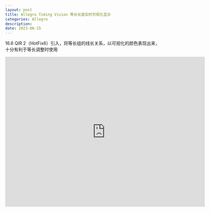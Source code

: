 ```yaml
---
layout: post
title: Allegro Timing Vision 等长长度实时可视化显示
categories: Allegro
description: 
date: 2023-06-15
---
```


16.6 QIR 2（HotFix6）引入，将等长组的线长关系，以可视化的颜色表现出来，十分有利于等长调整时使用

<iframe frameborder="0" src="https://v.qq.com/txp/iframe/player.html?vid=l0522cclm07" allowfullscreen="true" width="640" height="480"></iframe>